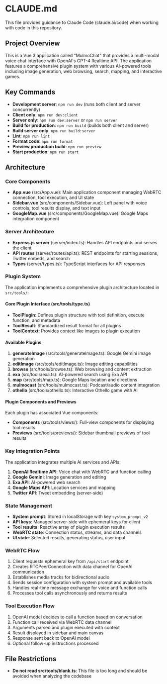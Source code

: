 # CLAUDE.md

This file provides guidance to Claude Code (claude.ai/code) when working with code in this repository.

## Project Overview

This is a Vue 3 application called "MulmoChat" that provides a multi-modal voice chat interface with OpenAI's GPT-4 Realtime API. The application features a comprehensive plugin system with various AI-powered tools including image generation, web browsing, search, mapping, and interactive games.

## Key Commands

- **Development server**: `npm run dev` (runs both client and server concurrently)
- **Client only**: `npm run dev:client`
- **Server only**: `npm run dev:server` or `npm run server`
- **Build for production**: `npm run build` (builds both client and server)
- **Build server only**: `npm run build:server`
- **Lint**: `npm run lint`
- **Format code**: `npm run format`
- **Preview production build**: `npm run preview`
- **Start production**: `npm run start`

## Architecture

### Core Components

- **App.vue** (src/App.vue): Main application component managing WebRTC connection, tool execution, and UI state
- **Sidebar.vue** (src/components/Sidebar.vue): Left panel with voice controls, tool results display, and text input
- **GoogleMap.vue** (src/components/GoogleMap.vue): Google Maps integration component

### Server Architecture

- **Express.js server** (server/index.ts): Handles API endpoints and serves the client
- **API routes** (server/routes/api.ts): REST endpoints for starting sessions, Twitter embeds, and search
- **Types** (server/types.ts): TypeScript interfaces for API responses

### Plugin System

The application implements a comprehensive plugin architecture located in `src/tools/`:

#### Core Plugin Interface (src/tools/type.ts)
- **ToolPlugin**: Defines plugin structure with tool definition, execute function, and metadata
- **ToolResult**: Standardized result format for all plugins
- **ToolContext**: Provides context like images to plugin execution

#### Available Plugins
1. **generateImage** (src/tools/generateImage.ts): Google Gemini image generation
2. **editImage** (src/tools/editImage.ts): Image editing capabilities
3. **browse** (src/tools/browse.ts): Web browsing and content extraction
4. **exa** (src/tools/exa.ts): AI-powered search using Exa API
5. **map** (src/tools/map.ts): Google Maps location and directions
6. **mulmocast** (src/tools/mulmocast.ts): Podcast/audio content integration
7. **othello** (src/tools/othello.ts): Interactive Othello game with AI

#### Plugin Components and Previews
Each plugin has associated Vue components:
- **Components** (src/tools/views/): Full-view components for displaying tool results
- **Previews** (src/tools/previews/): Sidebar thumbnail previews of tool results

### Key Integration Points

The application integrates multiple AI services and APIs:
1. **OpenAI Realtime API**: Voice chat with WebRTC and function calling
2. **Google Gemini**: Image generation and editing
3. **Exa API**: AI-powered web search
4. **Google Maps API**: Location services and mapping
5. **Twitter API**: Tweet embedding (server-side)

### State Management

- **System prompt**: Stored in localStorage with key `system_prompt_v2`
- **API keys**: Managed server-side with ephemeral keys for client
- **Tool results**: Reactive array of plugin execution results
- **WebRTC state**: Connection status, streams, and data channels
- **UI state**: Selected results, generating status, user input

### WebRTC Flow

1. Client requests ephemeral key from `/api/start` endpoint
2. Creates RTCPeerConnection with data channel for OpenAI communication
3. Establishes media tracks for bidirectional audio
4. Sends session configuration with system prompt and available tools
5. Handles real-time message exchange for voice and function calls
6. Processes tool calls asynchronously and returns results

### Tool Execution Flow

1. OpenAI model decides to call a function based on conversation
2. Function call received via WebRTC data channel
3. Arguments parsed and plugin executed with context
4. Result displayed in sidebar and main canvas
5. Response sent back to OpenAI model
6. Optional follow-up instructions processed

## File Restrictions

- **Do not read src/tools/blank.ts**: This file is too long and should be avoided when analyzing the codebase